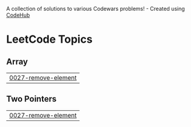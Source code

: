A collection of solutions to various Codewars problems! - Created using [CodeHub](https://github.com/FebinBellamy/CodeHub)
<!---LeetCode Topics Start-->
# LeetCode Topics
## Array
|  |
| ------- |
| [0027-remove-element](https://github.com/Varun230/Leetcode-daily/tree/master/0027-remove-element) |
## Two Pointers
|  |
| ------- |
| [0027-remove-element](https://github.com/Varun230/Leetcode-daily/tree/master/0027-remove-element) |
<!---LeetCode Topics End-->
